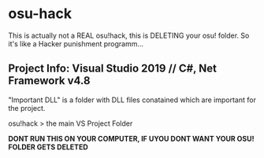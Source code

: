 # osu-hack
This is actually not a REAL osu!hack, this is DELETING your osu! folder. So it's like a Hacker punishment programm...

Project Info:
Visual Studio 2019 // C#, Net Framework v4.8
----
"Important DLL" is a folder with DLL files conatained which are important for the project.

osu!hack > the main VS Project Folder

**DONT RUN THIS ON YOUR COMPUTER, IF UYOU DONT WANT YOUR OSU! FOLDER GETS DELETED**
